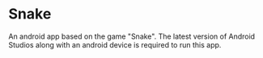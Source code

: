 # Snake
An android app based on the game "Snake".
The latest version of Android Studios along with an android device is required to run this app.
